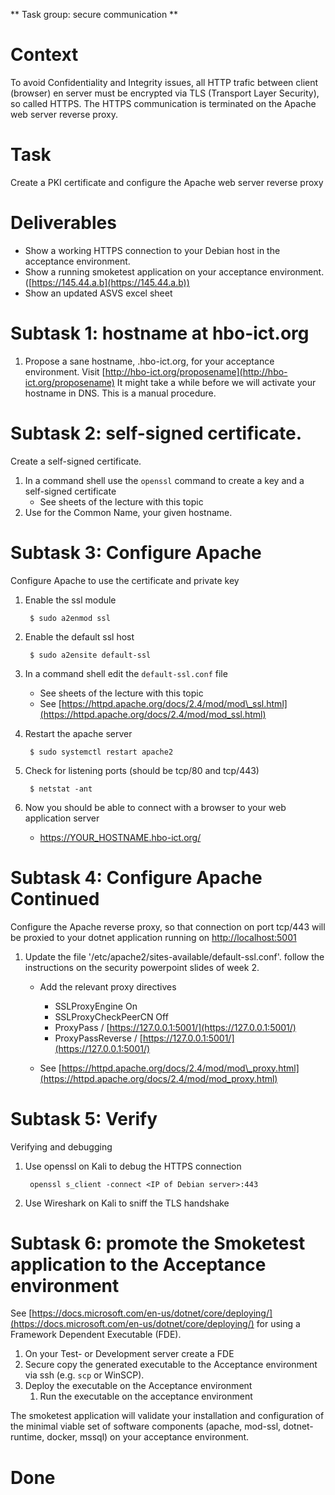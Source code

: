 \*\* Task group: secure communication \*\*

# Context

To avoid Confidentiality and Integrity issues, all HTTP trafic between client (browser) en server must be encrypted via TLS (Transport Layer Security), so called HTTPS. The HTTPS communication is terminated on the Apache web server reverse proxy.

# Task

Create a PKI certificate and configure the Apache web server reverse proxy

# Deliverables

-   Show a working HTTPS connection to your Debian host in the acceptance environment.
-   Show a running smoketest application on your acceptance environment. ([https://145.44.a.b](https://145.44.a.b))
-   Show an updated ASVS excel sheet

# Subtask 1: hostname at hbo-ict.org

1.  Propose a sane hostname, .hbo-ict.org, for your acceptance environment. Visit [http://hbo-ict.org/proposename](http://hbo-ict.org/proposename) It might take a while before we will activate your hostname in DNS. This is a manual procedure.

# Subtask 2: self-signed certificate.

Create a self-signed certificate.

1.  In a command shell use the `openssl` command to create a key and a self-signed certificate
    -   See sheets of the lecture with this topic
2.  Use for the Common Name, your given hostname.

# Subtask 3: Configure Apache

Configure Apache to use the certificate and private key

1.  Enable the ssl module
    
    ```
     $ sudo a2enmod ssl
    ```
    
2.  Enable the default ssl host
    
    ```
     $ sudo a2ensite default-ssl
    ```
    
3.  In a command shell edit the `default-ssl.conf` file
    
    -   See sheets of the lecture with this topic
    -   See [https://httpd.apache.org/docs/2.4/mod/mod\_ssl.html](https://httpd.apache.org/docs/2.4/mod/mod_ssl.html)
4.  Restart the apache server
    
    ```
     $ sudo systemctl restart apache2
    ```
    
5.  Check for listening ports (should be tcp/80 and tcp/443)
    
    ```
     $ netstat -ant
    ```
    
6.  Now you should be able to connect with a browser to your web application server
    
    -   [https://YOUR\_HOSTNAME.hbo-ict.org/](https://YOUR_HOSTNAME.hbo-ict.org/)

# Subtask 4: Configure Apache Continued

Configure the Apache reverse proxy, so that connection on port tcp/443 will be proxied to your dotnet application running on [http://localhost:5001](http://localhost:5001)

1.  Update the file '/etc/apache2/sites-available/default-ssl.conf'. follow the instructions on the security powerpoint slides of week 2.
    
    -   Add the relevant proxy directives
        
        -   SSLProxyEngine On
        -   SSLProxyCheckPeerCN Off
        -   ProxyPass / [https://127.0.0.1:5001/](https://127.0.0.1:5001/)
        -   ProxyPassReverse / [https://127.0.0.1:5001/](https://127.0.0.1:5001/)
    -   See [https://httpd.apache.org/docs/2.4/mod/mod\_proxy.html](https://httpd.apache.org/docs/2.4/mod/mod_proxy.html)
        

# Subtask 5: Verify

Verifying and debugging

1.  Use openssl on Kali to debug the HTTPS connection
    
    ```
     openssl s_client -connect <IP of Debian server>:443
    ```
    
2.  Use Wireshark on Kali to sniff the TLS handshake

# Subtask 6: promote the Smoketest application to the Acceptance environment

See [https://docs.microsoft.com/en-us/dotnet/core/deploying/](https://docs.microsoft.com/en-us/dotnet/core/deploying/) for using a Framework Dependent Executable (FDE).

1.  On your Test- or Development server create a FDE
2.  Secure copy the generated executable to the Acceptance environment via ssh (e.g. `scp` or WinSCP).
3.  Deploy the executable on the Acceptance environment
    1.  Run the executable on the acceptance environment

The smoketest application will validate your installation and configuration of the minimal viable set of software components (apache, mod-ssl, dotnet-runtime, docker, mssql) on your acceptance environment.

# Done